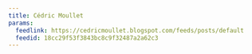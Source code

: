 ```yaml
---
title: Cédric Moullet
params:
  feedlink: https://cedricmoullet.blogspot.com/feeds/posts/default
  feedid: 18cc29f53f3843bc8c9f32487a2a62c3
---
```


